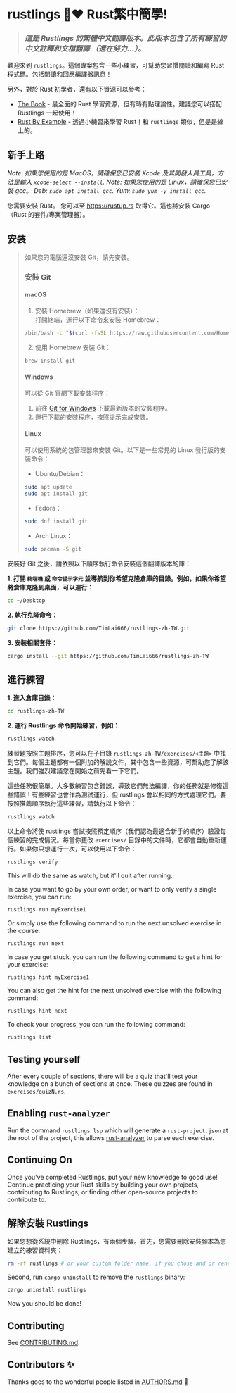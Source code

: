 <div class="oranda-hide">

# rustlings 🦀❤️ Rust繁中簡學!

</div>

> ### *這是 Rustlings 的繁體中文翻譯版本。此版本包含了所有練習的中文註釋和文檔翻譯 **（還在努力...）**。*

歡迎來到 `rustlings`。這個專案包含一些小練習，可幫助您習慣閱讀和編寫 Rust 程式碼。包括閱讀和回應編譯器訊息！

另外，對於 Rust 初學者，還有以下資源可以參考：

- [The Book](https://doc.rust-lang.org/book/index.html) - 最全面的 Rust 學習資源，但有時有點理論性。建議您可以搭配 Rustlings 一起使用！
- [Rust By Example](https://doc.rust-lang.org/rust-by-example/index.html) - 透過小練習來學習 Rust！和 `rustlings` 類似，但是是線上的。

## 新手上路

_Note: 如果您使用的是 MacOS，請確保您已安裝 Xcode 及其開發人員工具，方法是輸入 `xcode-select --install`._
_Note: 如果您使用的是 Linux，請確保您已安裝 gcc。 Deb: `sudo apt install gcc`. Yum: `sudo yum -y install gcc`._

您需要安裝 Rust。 您可以至 <https://rustup.rs> 取得它。這也將安裝 Cargo（Rust 的套件/專案管理器）。

## 安裝

> 如果您的電腦還沒安裝 Git，請先安裝。
> ### 安裝 Git
> #### macOS
> 1. 安裝 Homebrew（如果還沒有安裝）：<br>
> 打開終端，運行以下命令來安裝 Homebrew：
> ```sh
> /bin/bash -c "$(curl -fsSL https://raw.githubusercontent.com/Homebrew/install/HEAD/install.sh)"
> ```
> 2. 使用 Homebrew 安裝 Git：
> ```sh
> brew install git
> ```
> #### Windows
> 可以從 Git 官網下載安裝程序：
> 1. 前往 [Git for Windows](https://gitforwindows.org/) 下載最新版本的安裝程序。
> 2. 運行下載的安裝程序，按照提示完成安裝。
> #### Linux
> 可以使用系統的包管理器來安裝 Git。以下是一些常見的 Linux 發行版的安裝命令：
> * Ubuntu/Debian：
> ```sh
> sudo apt update
> sudo apt install git
> ```
> * Fedora：
> ```sh
> sudo dnf install git
> ```
> * Arch Linux：
> ```sh
> sudo pacman -S git
> ```

安裝好 Git 之後，請依照以下順序執行命令安裝這個翻譯版本的庫：

**1. 打開 `終端機` 或 `命令提示字元` 並導航到你希望克隆倉庫的目錄。例如，如果你希望將倉庫克隆到桌面，可以運行：**
  ```sh
  cd ~/Desktop
  ```
**2. 執行克隆命令：**
  ```sh
  git clone https://github.com/TimLai666/rustlings-zh-TW.git
  ```
**3. 安裝相關套件：**
  ```sh
  cargo install --git https://github.com/TimLai666/rustlings-zh-TW
  ```

## 進行練習

**1. 進入倉庫目錄：**
  ```sh
  cd rustlings-zh-TW
  ```
**2. 運行 Rustlings 命令開始練習，例如：**
  ```sh
  rustlings watch
  ```

練習題按照主題排序，您可以在子目錄 `rustlings-zh-TW/exercises/<主題>` 中找到它們。每個主題都有一個附加的解說文件，其中包含一些資源，可幫助您了解該主題。我們強烈建議您在開始之前先看一下它們。

這些任務很簡單。大多數練習包含錯誤，導致它們無法編譯，你的任務就是修復這些錯誤！有些練習也會作為測試運行，但 rustlings 會以相同的方式處理它們。要按照推薦順序執行這些練習，請執行以下命令：

```bash
rustlings watch
```

以上命令將使 rustlings 嘗試按照預定順序（我們認為最適合新手的順序）驗證每個練習的完成情況。每當你更改 `exercises/` 目錄中的文件時，它都會自動重新運行。如果你只想運行一次，可以使用以下命令：

```bash
rustlings verify
```

This will do the same as watch, but it'll quit after running.

In case you want to go by your own order, or want to only verify a single exercise, you can run:

```bash
rustlings run myExercise1
```

Or simply use the following command to run the next unsolved exercise in the course:

```bash
rustlings run next
```

In case you get stuck, you can run the following command to get a hint for your
exercise:

```bash
rustlings hint myExercise1
```

You can also get the hint for the next unsolved exercise with the following command:

```bash
rustlings hint next
```

To check your progress, you can run the following command:

```bash
rustlings list
```

## Testing yourself

After every couple of sections, there will be a quiz that'll test your knowledge on a bunch of sections at once. These quizzes are found in `exercises/quizN.rs`.

## Enabling `rust-analyzer`

Run the command `rustlings lsp` which will generate a `rust-project.json` at the root of the project, this allows [rust-analyzer](https://rust-analyzer.github.io/) to parse each exercise.

## Continuing On

Once you've completed Rustlings, put your new knowledge to good use! Continue practicing your Rust skills by building your own projects, contributing to Rustlings, or finding other open-source projects to contribute to.

## 解除安裝 Rustlings

如果您想從系統中刪除 Rustlings，有兩個步驟。首先，您需要刪除安裝腳本為您建立的練習資料夾：

```bash
rm -rf rustlings # or your custom folder name, if you chose and or renamed it
```

Second, run `cargo uninstall` to remove the `rustlings` binary:

```bash
cargo uninstall rustlings
```

Now you should be done!

## Contributing

See [CONTRIBUTING.md](https://github.com/rust-lang/rustlings/blob/main/CONTRIBUTING.md).

## Contributors ✨

Thanks goes to the wonderful people listed in [AUTHORS.md](https://github.com/rust-lang/rustlings/blob/main/AUTHORS.md) 🎉
